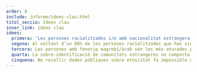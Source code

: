 ```yaml
---
order: 8
include: informe/idees-clau.html
titol_seccio: Idees clau
inner_link: idees clau
idees:
  primera: 'Les persones racialitzades i/o amb nacionalitat estrangera són més aturades per la policia que les persones blanques i/o amb nacionalitat espanyola: per cada persona amb nacionalitat espanyola se n’aturen 7,5 amb nacionalitat estrangera.'
  segona: Al voltant d’un 80% de les persones racialitzades que han sigut enquestades han estat aturades en més d’una ocasió.
  tercera: Les persones amb fenotip magrebí/àrab són les més aturades pels cossos policials.
  quarta: La sobre-identificació de comunitats estrangeres no comporta una major efectivitat.
  cinquena: No recollir dades públiques sobre etnicitat fa impossible mesurar l’abast real de la discriminació institucional.
---
```

